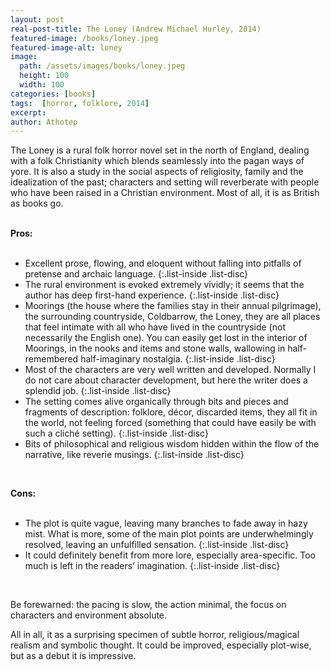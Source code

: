 ```yaml
---
layout: post
real-post-title: The Loney (Andrew Michael Hurley, 2014)
featured-image: /books/loney.jpeg
featured-image-alt: loney
image:
  path: /assets/images/books/loney.jpeg
  height: 100
  width: 100
categories: [books]
tags:  [horror, folklore, 2014]
excerpt: 
author: Athotep
---
```


The Loney is a rural folk horror novel set in the north of England, dealing with a folk Christianity which blends seamlessly into the pagan ways of yore. It is also a study in the social aspects of religiosity, family and the idealization of the past; characters and setting will reverberate with people who have been raised in a Christian environment. Most of all, it is as British as books go.  
<br>

**Pros:**  
<br>

* Excellent prose, flowing, and eloquent without falling into pitfalls of pretense and archaic language.
{:.list-inside .list-disc}
* The rural environment is evoked extremely vividly; it seems that the author has deep first-hand experience.
{:.list-inside .list-disc}
* Moorings (the house where the families stay in their annual pilgrimage), the surrounding countryside, Coldbarrow, the Loney, they are all places that feel intimate with all who have lived in the countryside (not necessarily the English one). You can easily get lost in the interior of Moorings, in the nooks and items and stone walls, wallowing in half-remembered half-imaginary nostalgia.
{:.list-inside .list-disc}
* Most of the characters are very well written and developed. Normally I do not care about character development, but here the writer does a splendid job.
{:.list-inside .list-disc}
* The setting comes alive organically through bits and pieces and fragments of description: folklore, décor, discarded items, they all fit in the world, not feeling forced (something that could have easily be with such a cliché setting).
{:.list-inside .list-disc}
* Bits of philosophical and religious wisdom hidden within the flow of the narrative, like reverie musings.
{:.list-inside .list-disc}  
<br>

**Cons:**  
<br>

* The plot is quite vague, leaving many branches to fade away in hazy mist. What is more, some of the main plot points are underwhelmingly resolved, leaving an unfulfilled sensation.
{:.list-inside .list-disc}
* It could definitely benefit from more lore, especially area-specific. Too much is left in the readers’ imagination.
{:.list-inside .list-disc}  
<br>

Be forewarned: the pacing is slow, the action minimal, the focus on characters and environment absolute.
<br>

All in all, it as a surprising specimen of subtle horror, religious/magical realism and symbolic thought. It could be improved, especially plot-wise, but as a debut it is impressive. 